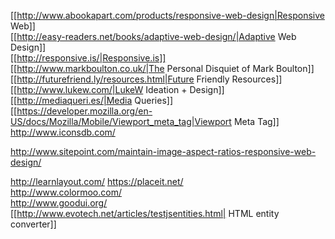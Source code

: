 [[http://www.abookapart.com/products/responsive-web-design|Responsive Web]]<br>
[[http://easy-readers.net/books/adaptive-web-design/|Adaptive Web Design]]<br>
[[http://responsive.is/|Responsive.is]]<br>
[[http://www.markboulton.co.uk/|The Personal Disquiet of Mark Boulton]]<br>
[[http://futurefriend.ly/resources.html|Future Friendly Resources]]<br>
[[http://www.lukew.com/|LukeW Ideation + Design]]<br>
[[http://mediaqueri.es/|Media Queries]]<br>
[[https://developer.mozilla.org/en-US/docs/Mozilla/Mobile/Viewport_meta_tag|Viewport Meta Tag]]<br>
http://www.iconsdb.com/ <br>

http://www.sitepoint.com/maintain-image-aspect-ratios-responsive-web-design/

http://learnlayout.com/
https://placeit.net/ <br>
http://www.colormoo.com/ <br>
http://www.goodui.org/ <br>
[[http://www.evotech.net/articles/testjsentities.html| HTML entity converter]] <br/>
